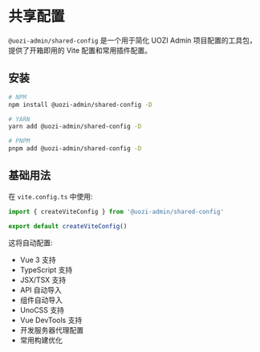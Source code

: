 # 共享配置

`@uozi-admin/shared-config` 是一个用于简化 UOZI Admin 项目配置的工具包，提供了开箱即用的 Vite 配置和常用插件配置。

## 安装

```bash
# NPM
npm install @uozi-admin/shared-config -D

# YARN
yarn add @uozi-admin/shared-config -D

# PNPM
pnpm add @uozi-admin/shared-config -D
```

## 基础用法

在 `vite.config.ts` 中使用:

```ts
import { createViteConfig } from '@uozi-admin/shared-config'

export default createViteConfig()
```

这将自动配置:
- Vue 3 支持
- TypeScript 支持
- JSX/TSX 支持
- API 自动导入
- 组件自动导入
- UnoCSS 支持
- Vue DevTools 支持
- 开发服务器代理配置
- 常用构建优化
